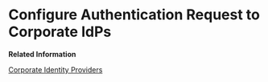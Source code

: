 <!-- loio7eac7e8030e3490096d707dac1bf5c4e -->

# Configure Authentication Request to Corporate IdPs

**Related Information**  


[Corporate Identity Providers](corporate-identity-providers-19f3eca.md "Initially, Identity Authentication is set as the default identity provider for the applications. This section describes the scenarios in which Identity Authentication acts as a proxy to delegate the authentication to a corporate identity provider.")

